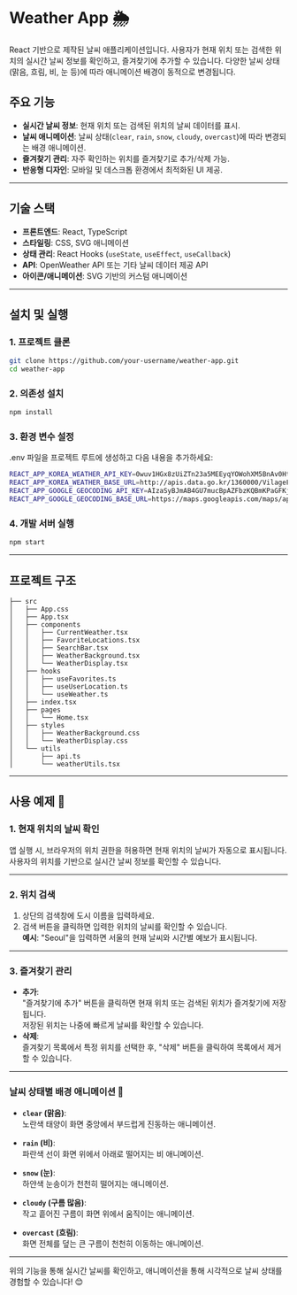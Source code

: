 # Weather App 🌦️

React 기반으로 제작된 날씨 애플리케이션입니다. 사용자가 현재 위치 또는 검색한 위치의 실시간 날씨 정보를 확인하고, 즐겨찾기에 추가할 수 있습니다. 다양한 날씨 상태(맑음, 흐림, 비, 눈 등)에 따라 애니메이션 배경이 동적으로 변경됩니다.

## 주요 기능

- **실시간 날씨 정보**: 현재 위치 또는 검색된 위치의 날씨 데이터를 표시.
- **날씨 애니메이션**: 날씨 상태(`clear`, `rain`, `snow`, `cloudy`, `overcast`)에 따라 변경되는 배경 애니메이션.
- **즐겨찾기 관리**: 자주 확인하는 위치를 즐겨찾기로 추가/삭제 가능.
- **반응형 디자인**: 모바일 및 데스크톱 환경에서 최적화된 UI 제공.

---

## 기술 스택

- **프론트엔드**: React, TypeScript
- **스타일링**: CSS, SVG 애니메이션
- **상태 관리**: React Hooks (`useState`, `useEffect`, `useCallback`)
- **API**: OpenWeather API 또는 기타 날씨 데이터 제공 API
- **아이콘/애니메이션**: SVG 기반의 커스텀 애니메이션

---

## 설치 및 실행

### 1. 프로젝트 클론

```bash
git clone https://github.com/your-username/weather-app.git
cd weather-app
```

### 2. 의존성 설치

```bash
npm install
```

### 3. 환경 변수 설정

.env 파일을 프로젝트 루트에 생성하고 다음 내용을 추가하세요:

```bash
REACT_APP_KOREA_WEATHER_API_KEY=0wuv1HGx8zUiZTn23a5MEEyqYOWohXM5BnAv0HtFLOo0dqxyDULmiCIJeppmZFGFg6jqLDHnCHqLiyMcZNB9Hg==
REACT_APP_KOREA_WEATHER_BASE_URL=http://apis.data.go.kr/1360000/VilageFcstInfoService_2.0
REACT_APP_GOOGLE_GEOCODING_API_KEY=AIzaSyBJmAB4GU7mucBpAZFbzKQBmKPaGFKjQ3U
REACT_APP_GOOGLE_GEOCODING_BASE_URL=https://maps.googleapis.com/maps/api/geocode/json
```

### 4. 개발 서버 실행

```bash
npm start
```

---

## 프로젝트 구조

```plaintext
├── src
│   ├── App.css
│   ├── App.tsx
│   ├── components
│   │   ├── CurrentWeather.tsx
│   │   ├── FavoriteLocations.tsx
│   │   ├── SearchBar.tsx
│   │   ├── WeatherBackground.tsx
│   │   └── WeatherDisplay.tsx
│   ├── hooks
│   │   ├── useFavorites.ts
│   │   ├── useUserLocation.ts
│   │   └── useWeather.ts
│   ├── index.tsx
│   ├── pages
│   │   └── Home.tsx
│   ├── styles
│   │   ├── WeatherBackground.css
│   │   └── WeatherDisplay.css
│   └── utils
│       ├── api.ts
│       └── weatherUtils.tsx
```

---

## 사용 예제 📖

### 1. 현재 위치의 날씨 확인

앱 실행 시, 브라우저의 위치 권한을 허용하면 현재 위치의 날씨가 자동으로 표시됩니다.  
사용자의 위치를 기반으로 실시간 날씨 정보를 확인할 수 있습니다.

---

### 2. 위치 검색

1. 상단의 검색창에 도시 이름을 입력하세요.
2. 검색 버튼을 클릭하면 입력한 위치의 날씨를 확인할 수 있습니다.  
   **예시**: "Seoul"을 입력하면 서울의 현재 날씨와 시간별 예보가 표시됩니다.

---

### 3. 즐겨찾기 관리

- **추가**:  
  "즐겨찾기에 추가" 버튼을 클릭하면 현재 위치 또는 검색된 위치가 즐겨찾기에 저장됩니다.  
  저장된 위치는 나중에 빠르게 날씨를 확인할 수 있습니다.
- **삭제**:  
  즐겨찾기 목록에서 특정 위치를 선택한 후, "삭제" 버튼을 클릭하여 목록에서 제거할 수 있습니다.

---

### 날씨 상태별 배경 애니메이션 🎨

- **`clear` (맑음)**:  
  노란색 태양이 화면 중앙에서 부드럽게 진동하는 애니메이션.

- **`rain` (비)**:  
  파란색 선이 화면 위에서 아래로 떨어지는 비 애니메이션.

- **`snow` (눈)**:  
  하얀색 눈송이가 천천히 떨어지는 애니메이션.

- **`cloudy` (구름 많음)**:  
  작고 흩어진 구름이 화면 위에서 움직이는 애니메이션.

- **`overcast` (흐림)**:  
  화면 전체를 덮는 큰 구름이 천천히 이동하는 애니메이션.

---

위의 기능을 통해 실시간 날씨를 확인하고, 애니메이션을 통해 시각적으로 날씨 상태를 경험할 수 있습니다! 😊
